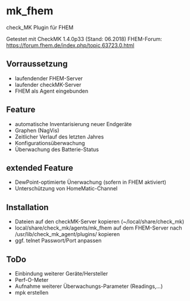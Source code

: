 # mk_fhem

check_MK Plugin für FHEM

Getestet mit CheckMK 1.4.0p33 (Stand: 06.2018)
FHEM-Forum: https://forum.fhem.de/index.php/topic,63723.0.html

## Vorraussetzung
* laufendender FHEM-Server
* laufender checkMK-Server
* FHEM als Agent eingebunden

## Feature
* automatische Inventarisierung neuer Endgeräte
* Graphen (NagVis)
* Zeitlicher Verlauf des letzten Jahres
* Konfigurationsüberwachung
* Überwachung des Batterie-Status

## extended Feature
* DewPoint-optimierte Ünerwachung (sofern in FHEM aktiviert)
* Unterschützung von HomeMatic-Channel

## Installation
* Dateien auf den checkMK-Server kopieren (~/local/share/check_mk)
* local/share/check_mk/agents/mk_fhem auf dem FHEM-Server nach /usr/lib/check_mk_agent/plugins/ kopieren
* ggf. telnet Passwort/Port anpassen

## ToDo
* Einbindung weiterer Geräte/Hersteller
* Perf-O-Meter
* Aufnahme weiterer Überwachungs-Parameter (Readings,...)
* mpk erstellen
